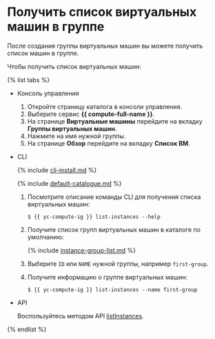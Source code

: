 # Получить список виртуальных машин в группе

После создания группы виртуальных машин вы можете получить список машин в группе.

Чтобы получить список виртуальных машин:

{% list tabs %}

- Консоль управления
  
  1. Откройте страницу каталога в консоли управления.
  1. Выберите сервис **{{ compute-full-name }}**.
  1. На странице **Виртуальные машины** перейдите на вкладку **Группы виртуальных машин**.
  1. Нажмите на имя нужной группы.
  1. На странице **Обзор** перейдите на вкладку **Список ВМ**.
  
- CLI
  
  {% include [cli-install.md](../../../_includes/cli-install.md) %}
  
  {% include [default-catalogue.md](../../../_includes/default-catalogue.md) %}
  
  1. Посмотрите описание команды CLI для получения списка виртуальных машин:
  
      ```
      $ {{ yc-compute-ig }} list-instances --help
      ```
  
  1. Получите список групп виртуальных машин в каталоге по умолчанию:
  
      {% include [instance-group-list.md](../../../_includes/instance-groups/instance-group-list.md) %}
  
  1. Выберите `ID` или `NAME` нужной группы, например `first-group`.
  1. Получите информацию о группе виртуальных машин:
  
      ```
      $ {{ yc-compute-ig }} list-instances --name first-group
      ```
  
- API
  
  Воспользуйтесь методом API [listInstances](../../api-ref/InstanceGroup/listInstances.md).
  
{% endlist %}
